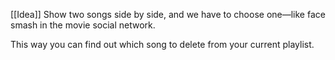 [[Idea]]
Show two songs side by side, and we have to choose one—like face smash in the movie social network.

This way you can find out which song to delete from your current playlist. 

